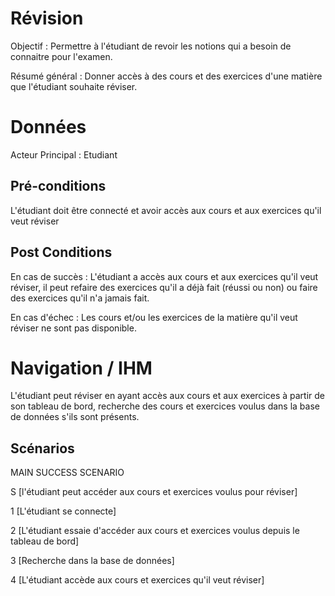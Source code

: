 ﻿
# Révision
Objectif : Permettre à l'étudiant de revoir les notions qui a besoin de connaitre pour l'examen.

Résumé général : Donner accès à des cours et des exercices d'une matière que l'étudiant souhaite réviser.


# Données

Acteur Principal : Etudiant



## Pré-conditions

L'étudiant doit être connecté et avoir accès aux cours et aux exercices qu'il veut réviser


## Post Conditions

En cas de succès : L'étudiant a accès aux cours et aux exercices qu'il veut réviser, il peut refaire des 
exercices qu'il a déjà fait (réussi ou non) ou faire des exercices qu'il n'a jamais fait.

En cas d'échec : Les cours et/ou les exercices de la matière qu'il veut réviser ne sont pas disponible.


# Navigation / IHM 

L'étudiant peut réviser en ayant accès aux cours et aux exercices à partir de son tableau de bord, recherche 
des cours et exercices voulus dans la base de données s'ils sont présents.


## Scénarios

MAIN SUCCESS SCENARIO

S	[l'étudiant peut accéder aux cours et exercices voulus pour réviser]

1	[L'étudiant se connecte]

2	[L'étudiant essaie d'accéder aux cours et exercices voulus depuis le tableau de bord]

3	[Recherche dans la base de données]

4	[L'étudiant accède aux cours et exercices qu'il veut réviser]
